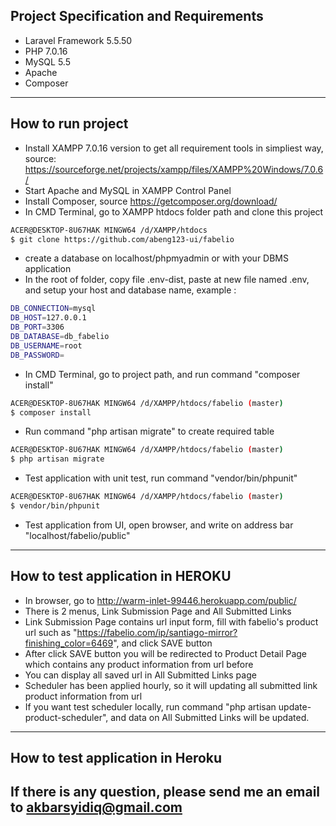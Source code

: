 Project Specification and Requirements
----
- Laravel Framework 5.5.50
- PHP 7.0.16
- MySQL 5.5
- Apache
- Composer
---------------
How to run project
----
- Install XAMPP 7.0.16 version to get all requirement tools in simpliest way, source: https://sourceforge.net/projects/xampp/files/XAMPP%20Windows/7.0.6/
- Start Apache and MySQL in XAMPP Control Panel
- Install Composer, source https://getcomposer.org/download/
- In CMD Terminal, go to XAMPP htdocs folder path and clone this project
```bash
ACER@DESKTOP-8U67HAK MINGW64 /d/XAMPP/htdocs
$ git clone https://github.com/abeng123-ui/fabelio
```
- create a database on localhost/phpmyadmin or with your DBMS application
- In the root of folder, copy file .env-dist, paste at new file named .env, and setup your host and database name, example :
```bash
DB_CONNECTION=mysql
DB_HOST=127.0.0.1
DB_PORT=3306
DB_DATABASE=db_fabelio
DB_USERNAME=root
DB_PASSWORD=
```
- In CMD Terminal, go to project path, and run command "composer install"
```bash
ACER@DESKTOP-8U67HAK MINGW64 /d/XAMPP/htdocs/fabelio (master)
$ composer install
```
- Run command "php artisan migrate" to create required table
```bash
ACER@DESKTOP-8U67HAK MINGW64 /d/XAMPP/htdocs/fabelio (master)
$ php artisan migrate
```
- Test application with unit test, run command "vendor/bin/phpunit"
```bash
ACER@DESKTOP-8U67HAK MINGW64 /d/XAMPP/htdocs/fabelio (master)
$ vendor/bin/phpunit
```
- Test application from UI, open browser, and write on address bar "localhost/fabelio/public"
---------------
How to test application in HEROKU
----
- In browser, go to http://warm-inlet-99446.herokuapp.com/public/
- There is 2 menus, Link Submission Page and All Submitted Links
- Link Submission Page contains url input form, fill with fabelio's product url such as "https://fabelio.com/ip/santiago-mirror?finishing_color=6469", and click SAVE button
- After click SAVE button you will be redirected to Product Detail Page which contains any product information from url before
- You can display all saved url in All Submitted Links page
- Scheduler has been applied hourly, so it will updating all submitted link product information from url
- If you want test scheduler locally, run command "php artisan update-product-scheduler", and data on All Submitted Links will be updated.
---------------
How to test application in Heroku
----


## If there is any question, please send me an email to akbarsyidiq@gmail.com
